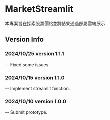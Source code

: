 # MarketStreamlit

本專案旨在探索股票價格並將結果通過部屬雲端展示

## Version Info
### 2024/10/25 version 1.1.1
-- Fixed some issues.

### 2024/10/15 version 1.1.0
-- Implement streamlit function.

### 2024/10/10 version 1.0.0
-- Submit prototype.
